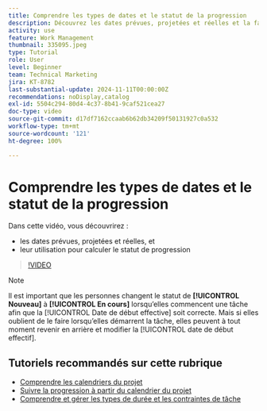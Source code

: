 ```yaml
---
title: Comprendre les types de dates et le statut de la progression
description: Découvrez les dates prévues, projetées et réelles et la façon dont elles sont utilisées pour calculer le statut de progression.
activity: use
feature: Work Management
thumbnail: 335095.jpeg
type: Tutorial
role: User
level: Beginner
team: Technical Marketing
jira: KT-8782
last-substantial-update: 2024-11-11T00:00:00Z
recommendations: noDisplay,catalog
exl-id: 5504c294-80d4-4c37-8b41-9caf521cea27
doc-type: video
source-git-commit: d17df7162ccaab6b62db34209f50131927c0a532
workflow-type: tm+mt
source-wordcount: '121'
ht-degree: 100%

---
```


# Comprendre les types de dates et le statut de la progression

Dans cette vidéo, vous découvrirez :

* les dates prévues, projetées et réelles, et
* leur utilisation pour calculer le statut de progression

>[!VIDEO](https://video.tv.adobe.com/v/335095/?quality=12&learn=on&enablevpops)

>[!NOTE]
>
>Il est important que les personnes changent le statut de **[!UICONTROL Nouveau]** à **[!UICONTROL En cours]** lorsqu’elles commencent une tâche afin que la [!UICONTROL Date de début effective] soit correcte. Mais si elles oublient de le faire lorsqu’elles démarrent la tâche, elles peuvent à tout moment revenir en arrière et modifier la [!UICONTROL date de début effectif].


## Tutoriels recommandés sur cette rubrique

* [Comprendre les calendriers du projet](/help/manage-work/project-timelines/understand-project-timelines.md)
* [Suivre la progression à partir du calendrier du projet](/help/manage-work/project-timelines/track-work-progress-from-the-project-timeline.md)
* [Comprendre et gérer les types de durée et les contraintes de tâche](/help/manage-work/intermediate-projects/understand-and-manage-duration-types-and-task-constraints.md)

